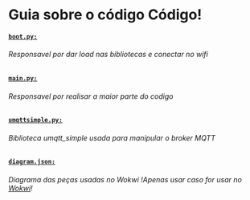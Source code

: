 # Guia sobre o código Código!

#### [`boot.py:`](https://github.com/zzjunior/controleRGBWEB_MQTT/edit/main/Esp_32_Programa/boot.py) 
###### Responsavel por dar load nas bibliotecas e conectar no wifi
#### [`main.py:`](https://github.com/zzjunior/controleRGBWEB_MQTT/edit/main/Esp_32_Programa/main.py) 
###### Responsavel por realisar a maior parte do codigo
#### [`umqttsimple.py:`](https://github.com/zzjunior/controleRGBWEB_MQTT/edit/main/Esp_32_Programa/umqttsimple.py) 
###### Biblioteca umqtt_simple usada para manipular o broker MQTT
#### [`diagram.json:`](https://github.com/zzjunior/controleRGBWEB_MQTT/edit/main/Esp_32_Programa/diagram.json:) 
###### Diagrama das peças usadas no Wokwi !Apenas usar caso for usar no [Wokwi](https://wokwi.com/)!

